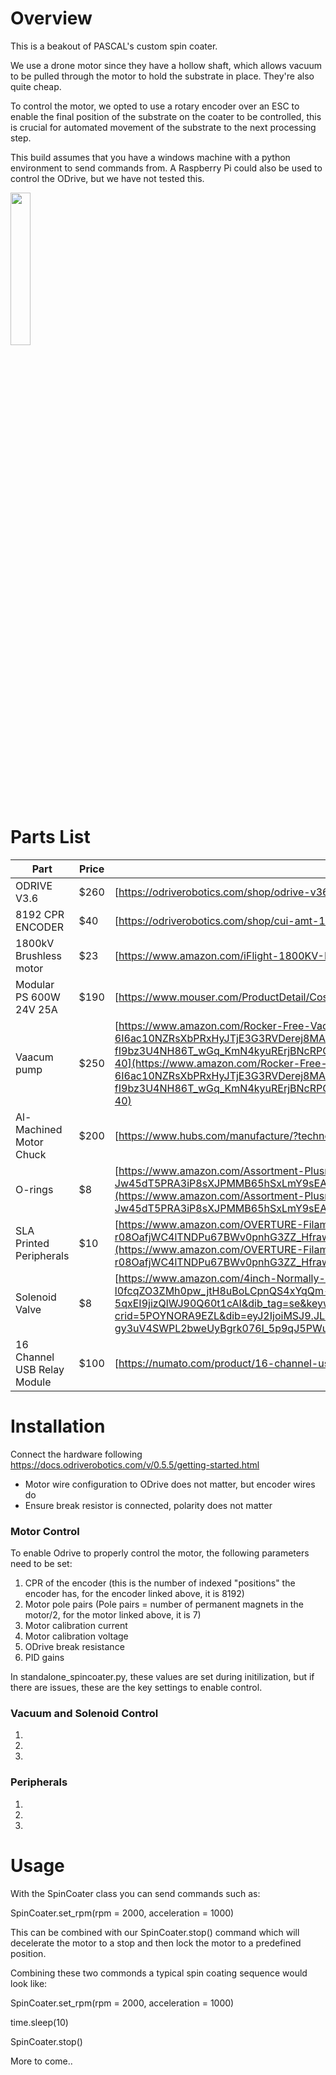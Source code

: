 # Overview
This is a beakout of PASCAL's custom spin coater. 

We use a drone motor since they have a hollow shaft, which allows vacuum to be pulled through the motor to hold the substrate in place. They're also quite cheap. 

To control the motor, we opted to use a rotary encoder over an ESC to enable the final position of the substrate on the coater to be controlled, this is crucial for automated movement of the substrate to the next processing step. 

This build assumes that you have a windows machine with a python environment to send commands from. A Raspberry Pi could also be used to control the ODrive, but we have not tested this.

<img src="demo_figure/spin_coater.gif" width="25%" height="auto" />


# Parts List
| Part                     | Price | Link                                                                                                           |
|--------------------------|-------|----------------------------------------------------------------------------------------------------------------|
| ODRIVE V3.6              | $260  | [https://odriverobotics.com/shop/odrive-v36](https://odriverobotics.com/shop/odrive-v36)                       |
| 8192 CPR ENCODER         | $40   | [https://odriverobotics.com/shop/cui-amt-102](https://odriverobotics.com/shop/cui-amt-102)                     |
| 1800kV Brushless motor   | $23   | [https://www.amazon.com/iFlight-1800KV-Brushless-Quadcopter-unibell/dp/B07XYYRWGP](https://www.amazon.com/iFlight-1800KV-Brushless-Quadcopter-unibell/dp/B07XYYRWGP) |
| Modular PS 600W 24V 25A  | $190  | [https://www.mouser.com/ProductDetail/Cosel/PJMA600F-24?qs=DRkmTr78QARizXWjL2NKqg%3D%3D&countryCode=US&currencyCode=USD](https://www.mouser.com/ProductDetail/Cosel/PJMA600F-24?qs=DRkmTr78QARizXWjL2NKqg%3D%3D&countryCode=US&currencyCode=USD) |
| Vaacum pump              | $250   | [https://www.amazon.com/Rocker-Free-Vacuum-Pump-AC110V/dp/B087XBTPVW/ref=sr_1_40?crid=VP4WHFXVRYJS&dib=eyJ2IjoiMSJ9.Mz5rE-qlqsJa_xQ0K9DznsrC9udGkQ-XY2-6I6ac10NZRsXbPRxHyJTjE3G3RVDerej8MAeGtKFwodFl9HxPTpNESsBJgHnjLYmT1NEsw7haA4hzlHEDlmJ30B0rgdeI7o1b-jBHXGOyKSclNZYY1RUXLf66UMaLLeqtykmbJsiCjTQzw_q-MJsdG--fI9bz3U4NH86T_wGq_KmN4kyuRErjBNcRPGxBYI_mFTwLlEFnX1dZvYbJE6L8v_UZ_7EWM_t0nv_3ZvxUW3y738wSI7EF94C5YmiqsmovY_Z3q_s.Md5_5hDYugkKFN6OTnVWa0vRnzz93GUuq82fgNt50uI&dib_tag=se&keywords=vacuum+pump&qid=1712553015&sprefix=vacuum+pump%2Caps%2C133&sr=8-40](https://www.amazon.com/Rocker-Free-Vacuum-Pump-AC110V/dp/B087XBTPVW/ref=sr_1_40?crid=VP4WHFXVRYJS&dib=eyJ2IjoiMSJ9.Mz5rE-qlqsJa_xQ0K9DznsrC9udGkQ-XY2-6I6ac10NZRsXbPRxHyJTjE3G3RVDerej8MAeGtKFwodFl9HxPTpNESsBJgHnjLYmT1NEsw7haA4hzlHEDlmJ30B0rgdeI7o1b-jBHXGOyKSclNZYY1RUXLf66UMaLLeqtykmbJsiCjTQzw_q-MJsdG--fI9bz3U4NH86T_wGq_KmN4kyuRErjBNcRPGxBYI_mFTwLlEFnX1dZvYbJE6L8v_UZ_7EWM_t0nv_3ZvxUW3y738wSI7EF94C5YmiqsmovY_Z3q_s.Md5_5hDYugkKFN6OTnVWa0vRnzz93GUuq82fgNt50uI&dib_tag=se&keywords=vacuum+pump&qid=1712553015&sprefix=vacuum+pump%2Caps%2C133&sr=8-40) |
| Al-Machined Motor Chuck  | $200   | [https://www.hubs.com/manufacture/?technology=cnc-machining](https://www.hubs.com/manufacture/?technology=cnc-machining) |
| O-rings                 | $8   | [https://www.amazon.com/Assortment-Plusmart-Pressure-Plumbing-Connections/dp/B0BRN1H471/ref=sr_1_3?crid=2V931C3RGIA20&dib=eyJ2IjoiMSJ9.rMalqnjJK4ptQgIJLXaeol0CN2hMWmSikj0mL1o6aGlH5g0-8UIIJyiXwOtEuSjqxBKzqwW-IMcVi-_6pHMGr_V17O1k9zyMj5X0CCneCI-Jw45dT5PRA3iP8sXJPMMB65hSxLmY9sEAnRvApKuByc5BMIBpTVl4fiq46vQLhJXs_yEAJ9ZE8y7I4x47jYTukhg214csptJHL4ErhJntWRZFgNtJlqjsY_1cCjp2F6k.j1-vT5KaGQSVuHFfXLnOroh-s68B_fjaRGQ5Qn03ITc&dib_tag=se&keywords=o+rings&qid=1712552969&sprefix=o+ring%2Caps%2C179&sr=8-3](https://www.amazon.com/Assortment-Plusmart-Pressure-Plumbing-Connections/dp/B0BRN1H471/ref=sr_1_3?crid=2V931C3RGIA20&dib=eyJ2IjoiMSJ9.rMalqnjJK4ptQgIJLXaeol0CN2hMWmSikj0mL1o6aGlH5g0-8UIIJyiXwOtEuSjqxBKzqwW-IMcVi-_6pHMGr_V17O1k9zyMj5X0CCneCI-Jw45dT5PRA3iP8sXJPMMB65hSxLmY9sEAnRvApKuByc5BMIBpTVl4fiq46vQLhJXs_yEAJ9ZE8y7I4x47jYTukhg214csptJHL4ErhJntWRZFgNtJlqjsY_1cCjp2F6k.j1-vT5KaGQSVuHFfXLnOroh-s68B_fjaRGQ5Qn03ITc&dib_tag=se&keywords=o+rings&qid=1712552969&sprefix=o+ring%2Caps%2C179&sr=8-3) |
| SLA Printed Peripherals           | $10   | [https://www.amazon.com/OVERTURE-Filament-Consumables-Dimensional-Accuracy/dp/B07PGY2JP1/ref=sr_1_3_pp?dib=eyJ2IjoiMSJ9.SPz8Xg0t9pBHW5vzHC0hcqYxYtXwfa-Yil5LIAxK-nDf3JL1GTkKLyJrApjVsETM4KNQFX0PTiyEjpSvCEeJO5QKM6cQ-r08OafjWC4lTNDPu67BWv0pnhG3ZZ_HfrawVwvNJynrEMEsomfeJCVhNsTjr1BFBFbQpH87o5VaQDwiJH4rlViSL9sBvPO-Piux_RiqL3OfRC7emvw6rOVGAw8aUow_buCBNpMFJfJO4-Q.SG9CzlajxzBXdi_JxmHuRgmdlpNjiI1lcAEBselnEtU&dib_tag=se&keywords=-%2BPLA&qid=1712552942&sr=8-3&th=1](https://www.amazon.com/OVERTURE-Filament-Consumables-Dimensional-Accuracy/dp/B07PGY2JP1/ref=sr_1_3_pp?dib=eyJ2IjoiMSJ9.SPz8Xg0t9pBHW5vzHC0hcqYxYtXwfa-Yil5LIAxK-nDf3JL1GTkKLyJrApjVsETM4KNQFX0PTiyEjpSvCEeJO5QKM6cQ-r08OafjWC4lTNDPu67BWv0pnhG3ZZ_HfrawVwvNJynrEMEsomfeJCVhNsTjr1BFBFbQpH87o5VaQDwiJH4rlViSL9sBvPO-Piux_RiqL3OfRC7emvw6rOVGAw8aUow_buCBNpMFJfJO4-Q.SG9CzlajxzBXdi_JxmHuRgmdlpNjiI1lcAEBselnEtU&dib_tag=se&keywords=-%2BPLA&qid=1712552942&sr=8-3&th=1) |
| Solenoid Valve          | $8   | [https://www.amazon.com/4inch-Normally-Closed-Electric-Solenoid/dp/B074Z5SDG3/ref=sr_1_3?crid=5POYNORA9EZL&dib=eyJ2IjoiMSJ9.JLsx3y_np7SG8hfKIUtJtWj8VtkfgF_CTbaxIyYoZ5OHgnqSQ8kOew68nTNhAhrPIDTpnumhJRObFIyRSCQiZCXshF3rObQj-HOZV87RKFJ6do-l0fcqZO3ZMh0pw_jtH8uBoLCpnQS4xYqQm-zO0h_RK_vBkP_qY5F-44N056ZKnEJHcm_twtE9Qvi0YZVwB6c-gy3uV4SWPL2bweUyBgrk076l_5p9qJ5PWumZ4mg.hs0sm7t366FhuDrl8LP-5qxEI9jizQlWJ90Q60t1cAI&dib_tag=se&keywords=12v+solenoid+valve&qid=1712552992&sprefix=12v+solenoid+valv%2Caps%2C130&sr=8-3](https://www.amazon.com/4inch-Normally-Closed-Electric-Solenoid/dp/B074Z5SDG3/ref=sr_1_3?crid=5POYNORA9EZL&dib=eyJ2IjoiMSJ9.JLsx3y_np7SG8hfKIUtJtWj8VtkfgF_CTbaxIyYoZ5OHgnqSQ8kOew68nTNhAhrPIDTpnumhJRObFIyRSCQiZCXshF3rObQj-HOZV87RKFJ6do-l0fcqZO3ZMh0pw_jtH8uBoLCpnQS4xYqQm-zO0h_RK_vBkP_qY5F-44N056ZKnEJHcm_twtE9Qvi0YZVwB6c-gy3uV4SWPL2bweUyBgrk076l_5p9qJ5PWumZ4mg.hs0sm7t366FhuDrl8LP-5qxEI9jizQlWJ90Q60t1cAI&dib_tag=se&keywords=12v+solenoid+valve&qid=1712552992&sprefix=12v+solenoid+valv%2Caps%2C130&sr=8-3) |
| 16 Channel USB Relay Module                   | $100   | [https://numato.com/product/16-channel-usb-relay-module/](https://numato.com/product/16-channel-usb-relay-module/) |


# Installation
Connect the hardware following https://docs.odriverobotics.com/v/0.5.5/getting-started.html
 - Motor wire configuration to ODrive does not matter, but encoder wires do
 - Ensure break resistor is connected, polarity does not matter


### Motor Control 
To enable Odrive to properly control the motor, the following parameters need to be set:
1. CPR of the encoder (this is the number of indexed "positions" the encoder has, for the encoder linked above, it is 8192)
2. Motor pole pairs (Pole pairs = number of permanent magnets in the motor/2, for the motor linked above, it is 7)
3. Motor calibration current 
4. Motor calibration voltage 
5. ODrive break resistance 
6. PID gains

In standalone_spincoater.py, these values are set during initilization, but if there are issues, these are the key settings to enable control. 


### Vacuum and Solenoid Control
1. 
2.
3. 

### Peripherals 
1.
2. 
3. 

# Usage

With the SpinCoater class you can send commands such as:

SpinCoater.set_rpm(rpm = 2000, acceleration = 1000)

This can be combined with our SpinCoater.stop() command which will decelerate the motor to a stop and then lock the motor to a predefined position. 



Combining these two commonds a typical spin coating sequence would look like:

SpinCoater.set_rpm(rpm = 2000, acceleration = 1000)

time.sleep(10)

SpinCoater.stop()


More to come.. 